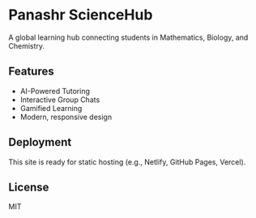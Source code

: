 <!-- filepath: c:\Users\panas\Downloads\Panashr-ScienceHub\README.md -->
# Panashr ScienceHub

A global learning hub connecting students in Mathematics, Biology, and Chemistry.

## Features
- AI-Powered Tutoring
- Interactive Group Chats
- Gamified Learning
- Modern, responsive design

## Deployment
This site is ready for static hosting (e.g., Netlify, GitHub Pages, Vercel).

## License
MIT
